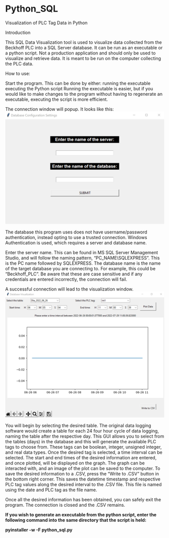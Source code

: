# Python_SQL
Visualization of PLC Tag Data in Python

Introduction

This SQL Data Visualization tool is used to visualize data collected from the Beckhoff PLC into a SQL Server database. It can be run as an executable or a python script. Not a production application and should only be used to visualize and retrieve data. It is meant to be run on the computer collecting the PLC data. 

How to use:
	
Start the program. This can be done by either:
 running the executable
executing the Python script 
Running the executable is easier, but if you would like to make changes to the program without having to regenerate an executable, executing the script is more efficient. 

The connection window will popup. It looks like this:
![alt text](https://github.com/collinbennett1999/Python_SQL/blob/main/image.jpg)

The database this program uses does not have username/password authentication, instead opting to use a trusted connection. Windows Authentication is used, which requires a server and database name. 

Enter the server name. This can be found in MS SQL Server Management Studio, and will follow the naming pattern, “PC_NAME\SQLEXPRESS”. This is the PC name followed by SQLEXPRESS. The database name is the name of the target database you are connecting to. For example, this could be “Beckhoff_PLC”. Be aware that these are case sensitive and if any credentials are entered incorrectly, the connection will fail. 




A successful connection will lead to the visualization window.
![alt text](https://github.com/collinbennett1999/Python_SQL/blob/main/image2.jpg)



You will begin by selecting the desired table. The original data logging software would create a table for each 24 four hour cycle of data logging, naming the table after the respective day. This GUI allows you to select from the tables (days) in the database and this will generate the available PLC tags to choose from. These tags can be boolean, integer, unsigned integer, and real data types. Once the desired tag is selected, a time interval can be selected. The start and end times of the desired information are entered, and once plotted, will be displayed on the graph. The graph can be interacted with, and an image of the plot can be saved to the computer. To save the desired information to a .CSV, press the “Write to .CSV” button in the bottom right corner. This saves the datetime timestamp and respective PLC tag values along the desired interval to the .CSV file. This file is named using the date and PLC tag as the file name. 

Once all the desired information has been obtained, you can safely exit the program. The connection is closed and the .CSV remains. 

**If you wish to generate an executable from the python script, enter the following command into the same directory that the script is held:**

**pyinstaller -w -F python_sql.py**
